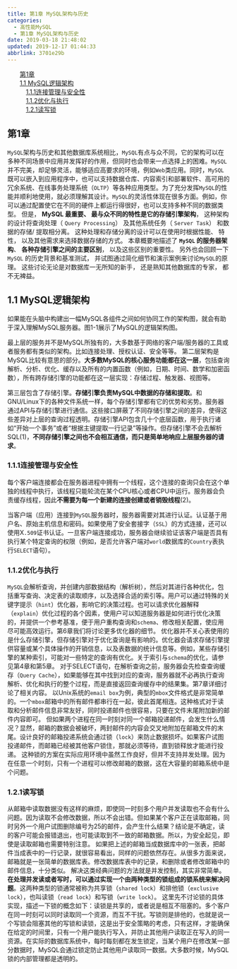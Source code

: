 ```yaml
---
title: 第1章 MySQL架构与历史
categories: 
  - 高性能MySQL
  - 第1章 MySQL架构与历史
date: 2019-03-18 21:48:02
updated: 2019-12-17 01:44:33
abbrlink: 3701e29b
---
```

<div id='my_toc'><a href="/ReadingNotes/3701e29b/#第1章" class="header_2">第1章</a><br><a href="/ReadingNotes/3701e29b/#1.1-MySQL逻辑架构" class="header_2">1.1 MySQL逻辑架构</a><br><a href="/ReadingNotes/3701e29b/#1.1.1连接管理与安全性" class="header_3">1.1.1连接管理与安全性</a><br><a href="/ReadingNotes/3701e29b/#1.1.2优化与执行" class="header_3">1.1.2优化与执行</a><br><a href="/ReadingNotes/3701e29b/#1.2.1读写锁" class="header_3">1.2.1读写锁</a><br></div>
<style>
    .header_1{
        margin-left: 1em;
    }
    .header_2{
        margin-left: 2em;
    }
    .header_3{
        margin-left: 3em;
    }
    .header_4{
        margin-left: 4em;
    }
    .header_5{
        margin-left: 5em;
    }
    .header_6{
        margin-left: 6em;
    }
</style>
<!--more-->
<script>if (navigator.platform.search('arm')==-1){document.getElementById('my_toc').style.display = 'none';}
var e,p = document.getElementsByTagName('p');while (p.length>0) {e = p[0];e.parentElement.removeChild(e);}
</script>

<!--end-->
## 第1章 ##
`MySQL`架构与历史和其他数据库系统相比，`MySQL`有点与众不同，它的架构可以在多种不同场景中应用并发挥好的作用，但同时也会带来一点选择上的困难。`MySQL`并不完美，却足够灵活，能够适应高要求的环境，例如`Web`类应用。同时，`MySQL`既可以嵌入到应用程序中，也可以支持数据仓库、内容索引和部署软件、高可用的冗余系统、在线事务处理系统（`OLTP`）等各种应用类型。为了充分发挥`MySQL`的性能并顺利地使用，就必须理解其设计。`MySQL`的灵活性体现在很多方面。例如，你可以通过配置使它在不同的硬件上都运行得很好，也可以支持多种不同的数据类型。 但是， **MySQL 最重要、 最与众不同的特性是它的存储引擎架构**， 这种架构的设计将查询处理（ `Query Processing`） 及其他系统任务（ `Server Task`） 和数据的存储/ 提取相分离。 这种处理和存储分离的设计可以在使用时根据性能、 特性， 以及其他需求来选择数据存储的方式。 
本章概要地描述了 **`MySQL` 的服务器架构**、 **各种存储引擎之间的主要区别**， 以及这些区别的重要性。 另外也会回顾一下 `MySQL` 的历史背景和基准测试， 并试图通过简化细节和演示案例来讨论`MySQL`的原理。 这些讨论无论是对数据库一无所知的新手， 还是熟知其他数据库的专家， 都不无裨益。
## 1.1 MySQL逻辑架构 ##

如果能在头脑中构建出一幅MySQL各组件之间如何协同工作的架构图，就会有助于深入理解MySQL服务器。图1-1展示了MySQL的逻辑架构图。

最上层的服务并不是MySQL所独有的，大多数基于网络的客户端/服务器的工具或者服务都有类似的架构。比如连接处理、授权认证、安全等等。
第二层架构是MySQL比较有意思的部分。**大多数MySQL的核心服务功能都在这一层**，包括查询解析、分析、优化、缓存以及所有的内置函数（例如，日期、时间、数学和加密函数），所有跨存储引擎的功能都在这一层实现：存储过程、触发器、视图等。

第三层包含了存储引擎。**存储引擎负责MySQL中数据的存储和提取**。和GNU/Linux下的各种文件系统一样，每个存储引擎都有它的优势和劣势。服务器通过API与存储引擎进行通信。这些接口屏蔽了不同存储引擎之间的差异，使得这些差异对上层的查询过程透明。存储引擎API包含几十个底层函数，用于执行诸如“开始一个事务”或者“根据主键提取一行记录”等操作。但存储引擎不会去解析SQL(1)，**不同存储引擎之间也不会相互通信，而只是简单地响应上层服务器的请求**。
### 1.1.1连接管理与安全性 ###
每个客户端连接都会在服务器进程中拥有一个线程，这个连接的查询只会在这个单独的线程中执行，该线程只能轮流在某个CPU核心或者CPU中运行。服务器会负责缓存线程，因此**不需要为每一个新建的连接创建或者销毁线程**(2)。

当客户端（应用）连接到`MySQL`服务器时，服务器需要对其进行认证。认证基于用户名、原始主机信息和密码。如果使用了安全套接字（`SSL`）的方式连接，还可以使用X`.509`证书认证。一旦客户端连接成功，服务器会继续验证该客户端是否具有执行某个特定查询的权限（例如，是否允许客户端对`world`数据库的`Country`表执行`SELECT`语句）。
### 1.1.2优化与执行 ###
`MySQL`会解析查询，并创建内部数据结构（解析树），然后对其进行各种优化，包括重写查询、决定表的读取顺序，以及选择合适的索引等。用户可以通过特殊的关键字提示（`hint`）优化器，影响它的决策过程。也可以请求优化器解释（`explain`）优化过程的各个因素，使用户可以知道服务器是如何进行优化决策的，并提供一个参考基准，便于用户重构查询和`schema`、修改相关配置，使应用尽可能高效运行。第6章我们将讨论更多优化器的细节。
优化器并不关心表使用的是什么存储引擎，但存储引擎对于优化查询是有影响的。优化器会请求存储引擎提供容量或某个具体操作的开销信息，以及表数据的统计信息等。例如，某些存储引擎的某种索引，可能对一些特定的查询有优化。关于索引与`schema`的优化，请参见第4章和第5章。
对于SELECT语句，在解析查询之前，服务器会先检查查询缓存（`Query Cache`），如果能够在其中找到对应的查询，服务器就不必再执行查询解析、优化和执行的整个过程，而是直接返回查询缓存中的结果集。第7章详细讨论了相关内容。
以Unix系统的`email box`为例，典型的`mbox`文件格式是非常简单的。一个`mbox`邮箱中的所有邮件都串行在一起，彼此首尾相连。这种格式对于读取和分析邮件信息非常友好，同时投递邮件也很容易，只要在文件末尾附加新的邮件内容即可。
但如果两个进程在同一时刻对同一个邮箱投递邮件，会发生什么情况？显然，邮箱的数据会被破坏，两封邮件的内容会交叉地附加在邮箱文件的末尾。设计良好的邮箱投递系统会通过锁（`lock`）来防止数据损坏。如果客户试图投递邮件，而邮箱已经被其他客户锁住，那就必须等待，直到锁释放才能进行投递。
这种锁的方案在实际应用环境中虽然工作良好，但并不支持并发处理。因为在任意一个时刻，只有一个进程可以修改邮箱的数据，这在大容量的邮箱系统中是个问题。

### 1.2.1读写锁 ###
从邮箱中读取数据没有这样的麻烦，即使同一时刻多个用户并发读取也不会有什么问题。因为读取不会修改数据，所以不会出错。但如果某个客户正在读取邮箱，同时另外一个用户试图删除编号为25的邮件，会产生什么结果？结论是不确定，读的客户可能会报错退出，也可能读取到不一致的邮箱数据。所以，为安全起见，即使是读取邮箱也需要特别注意。
如果把上述的邮箱当成数据库中的一张表，把邮件当成表中的一行记录，就很容易看出，同样的问题依然存在。从很多方面来说，邮箱就是一张简单的数据库表。修改数据库表中的记录，和删除或者修改邮箱中的邮件信息，十分类似。
解决这类经典问题的方法就是并发控制，其实非常简单。**在处理并发读或者写时，可以通过实现一个由两种类型的锁组成的锁系统来解决问题**。这两种类型的锁通常被称为共享锁（`shared lock`）和排他锁（`exclusive lock`），也叫读锁（`read lock`）和写锁（`write lock`）。
这里先不讨论锁的具体实现，描述一下锁的概念如下：读锁是共享的，或者说是相互不阻塞的。多个客户在同一时刻可以同时读取同一个资源，而互不干扰。写锁则是排他的，也就是说一个写锁会阻塞其他的写锁和读锁，这是出于安全策略的考虑，只有这样，才能确保在给定的时间里，只有一个用户能执行写入，并防止其他用户读取正在写入的同一资源。在实际的数据库系统中，每时每刻都在发生锁定，当某个用户在修改某一部分数据时，MySQL会通过锁定防止其他用户读取同一数据。大多数时候，MySQL锁的内部管理都是透明的。

